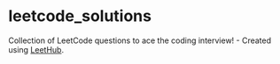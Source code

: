 # leetcode_solutions
Collection of LeetCode questions to ace the coding interview! - Created using [LeetHub](https://github.com/QasimWani/LeetHub).

